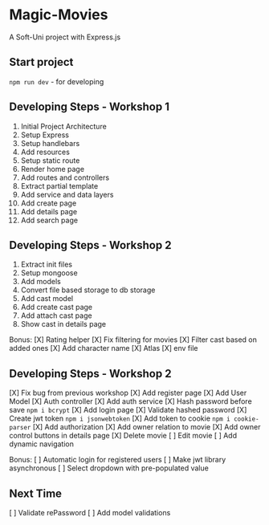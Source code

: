 # Magic-Movies
A Soft-Uni project with Express.js

## Start project
`npm run dev` - for developing

## Developing Steps - Workshop 1
1. Initial Project Architecture
2. Setup Express
3. Setup handlebars
4. Add resources
5. Setup static route
6. Render home page
7. Add routes and controllers
8. Extract partial template
9. Add service and data layers
10. Add create page
11. Add details page
12. Add search page

## Developing Steps - Workshop 2
1. Extract init files
2. Setup mongoose
3. Add models
4. Convert file based storage to db storage
5. Add cast model
6. Add create cast page
7. Add attach cast page
8. Show cast in details page

Bonus:
[X] Rating helper
[X] Fix filtering for movies
[X] Filter cast based on added ones
[X] Add character name
[X] Atlas
[X] env file

## Developing Steps - Workshop 2
[X] Fix bug from previous workshop
[X] Add register page 
    [X] Add User Model
    [X] Auth controller
    [X] Add auth service
[X] Hash password before save `npm i bcrypt`
[X] Add login page 
    [X] Validate hashed password
    [X] Create jwt token `npm i jsonwebtoken`
    [X] Add token to cookie `npm i cookie-parser`
[X] Add authorization
[X] Add owner relation to movie
[X] Add owner control buttons in details page
[X] Delete movie
[ ] Edit movie
[ ] Add dynamic navigation

Bonus:
[ ] Automatic login for registered users
[ ] Make jwt library asynchronous
[ ] Select dropdown with pre-populated value

## Next Time
[ ] Validate rePassword
[ ] Add model validations
